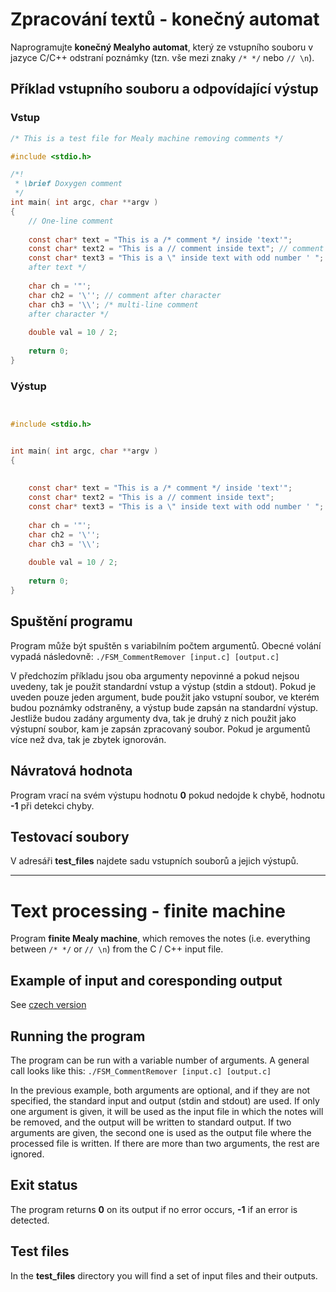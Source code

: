 #  Zpracování textů - konečný automat
Naprogramujte **konečný Mealyho automat**, který ze vstupního souboru v jazyce C/C++ odstraní poznámky (tzn. vše mezi znaky `/* */` nebo `// \n`).

## Příklad vstupního souboru a odpovídající výstup

### Vstup
```c
/* This is a test file for Mealy machine removing comments */

#include <stdio.h>

/*! 
 * \brief Doxygen comment
 */
int main( int argc, char **argv )
{
	// One-line comment
	
	const char* text = "This is a /* comment */ inside 'text'";
	const char* text2 = "This is a // comment inside text"; // comment after text
	const char* text3 = "This is a \" inside text with odd number ' "; /* multiline comment
	after text */
	
	char ch = '"';
	char ch2 = '\''; // comment after character
	char ch3 = '\\'; /* multi-line comment
	after character */
	
	double val = 10 / 2;
	
	return 0;
}
```

### Výstup

```c


#include <stdio.h>


int main( int argc, char **argv )
{
	
	
	const char* text = "This is a /* comment */ inside 'text'";
	const char* text2 = "This is a // comment inside text"; 
	const char* text3 = "This is a \" inside text with odd number ' "; 
	
	char ch = '"';
	char ch2 = '\''; 
	char ch3 = '\\'; 
	
	double val = 10 / 2;
	
	return 0;
}

```

## Spuštění programu

Program může být spuštěn s variabilním počtem argumentů. Obecné volání vypadá následovně: `./FSM_CommentRemover [input.c] [output.c]`

V předchozím příkladu jsou oba argumenty nepovinné a pokud nejsou uvedeny, tak je použit standardní vstup a výstup (stdin a stdout). Pokud je uveden pouze jeden argument, bude použit jako vstupní soubor, ve kterém budou poznámky odstraněny, a výstup bude zapsán na standardní výstup. Jestliže budou zadány argumenty dva, tak je druhý z nich použit jako výstupní soubor, kam je zapsán zpracovaný soubor. Pokud je argumentů více než dva, tak je zbytek ignorován.

## Návratová hodnota

Program vrací na svém výstupu hodnotu **0** pokud nedojde k chybě, hodnotu **-1** při detekci chyby.

## Testovací soubory

V adresáři **test_files** najdete sadu vstupních souborů a jejich výstupů.

---
#  Text processing - finite machine
Program **finite Mealy machine**, which removes the notes (i.e. everything between `/* */` or `// \n`) from the C / C++ input file.

## Example of input and coresponding output 

See [czech version](#příklad-vstupního-souboru-a-odpovídající-výstup)

## Running the program

The program can be run with a variable number of arguments. A general call looks like this: `./FSM_CommentRemover [input.c] [output.c]`

In the previous example, both arguments are optional, and if they are not specified, the standard input and output (stdin and stdout) are used. If only one argument is given, it will be used as the input file in which the notes will be removed, and the output will be written to standard output. If two arguments are given, the second one is used as the output file where the processed file is written. If there are more than two arguments, the rest are ignored.

## Exit status

The program returns **0** on its output if no error occurs, **-1** if an error is detected.

## Test files

In the **test_files** directory you will find a set of input files and their outputs.
